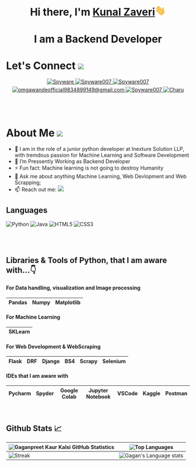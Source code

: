 <h1 align="center">Hi there, I'm <a target="_blank" href="https://github.com/kz2511">Kunal Zaveri</a><img src="https://github.com/ABSphreak/ABSphreak/blob/master/gifs/Hi.gif" width="30px"></h1></h1>
<h1 align="center">I am a Backend Developer</h1>

# Let's Connect <img src="https://raw.githubusercontent.com/ShahriarShafin/ShahriarShafin/main/Assets/handshake.gif" height="38px">

<div align="center">
 <a href="https://www.linkedin.com/in/kz2511/" target="_blank">
<img src=https://img.shields.io/badge/linkedin-%231E77B5.svg?&style=for-the-badge&logo=linkedin&logoColor=white alt=Spyware linkedin style="margin-bottom: 5px;" />
</a>
  
 <a href="https://github.com/kz2511" target="_blank">
<img src=https://img.shields.io/badge/GitHub-100000?style=for-the-badge&logo=github&logoColor=white alt=Spyware007 GitHub style="margin-bottom: 5px;" />
</a>
  
 <a href="https://twitter.com/KunalZaveri6?s=08" target="_blank">
<img src=https://img.shields.io/badge/twitter-%2300acee.svg?&style=for-the-badge&logo=twitter&logoColor=white alt=Spyware007 twitter style="margin-bottom: 5px;" />
</a>
<a href="mailto:kunalzaveri11@gmail.com" target="_blank">
<img src="https://img.shields.io/badge/Gmail-D14836?style=for-the-badge&logo=gmail&logoColor=white" alt=omgawandeofficial9834899149@gmail.com mail style="margin-bottom: 5px;" />
</a>

<a href="https://www.instagram.com/kunal_251199/" target="_blank">
<img src=https://img.shields.io/badge/Instagram-E4405F?style=for-the-badge&logo=instagram&logoColor=white alt=Spyware007 Instagram style="margin-bottom: 5px;" />
</a>

<a href="https://www.facebook.com/kunal.zaveri.54" target="_blank">
<img src=https://img.shields.io/badge/Facebook-1877F2?style=for-the-badge&logo=facebook&logoColor=white alt=Charu Facebook style="margin-bottom: 5px;" />
</a>

</div>

<br><br>
# About Me <img src="./img/about.gif" height="48px">

- 🔭 I am in the role of a junior python developer at Inexture Solution LLP, with tremdous passion for Machine Learning and Software Development 
- 🌱 I’m Pressently Working as Backend Developer 
- ⚡ Fun fact: Machine learning is not going to destroy Humanity
- 💬 Ask me about anything Machine Learning, Web Devlopment and Web Scrapping;
- 📫 Reach out me: <a href="mailto:kunalzaveri11@gmail.com">
      <img width="20px" src="Images/Gmail-Logo.wine.svg" />
  </a>

## Languages
<p> 
 <img alt="Python" src="https://img.shields.io/badge/python-%2314354C.svg?style=for-the-badge&logo=python&logoColor=white"/>
 <img alt="Java" src="https://img.shields.io/badge/java-%23ED8B00.svg?&style=for-the-badge&logo=java&logoColor=white" />
 <img alt="HTML5" src="https://img.shields.io/badge/html5-%23E34F26.svg?&style=for-the-badge&logo=html5&logoColor=white" />
 <img alt="CSS3" src="https://img.shields.io/badge/css3-%231572B6.svg?&style=for-the-badge&logo=css3&logoColor=white" />
</p>
<br><br>

## Libraries & Tools of Python, that I am aware with...👇

#### For Data handling, visualization and Image processing
| Pandas | Numpy |  Matplotlib |  
| :---: | :---: | :---: | 

#### For Machine Learning
|SKLearn |
| :---: |

#### For Web Development & WebScraping
| Flask | DRF|   Django|  BS4 |  Scrapy| Selenium
| :---: | :---: | :---: | :---: | :---:| :---: |

#### IDEs that I am aware with 
| Pycharm | Spyder | Google Colab | Jupyter Notebook | VSCode | Kaggle | Postman
| :---: | :---: | :---: | :---: | :---: | :---: | :---: |

&nbsp;
&nbsp;
&nbsp;

<h2>Github Stats 📈</h2>


| ![Gaganpreet Kaur Kalsi GitHub Statistics](https://github-readme-stats.vercel.app/api?username=kz2511&show_icons=true) | ![Top Languages](https://github-readme-stats.vercel.app/api/top-langs/?username=kz2511) |
| --- | --- |
| ![Streak](https://github-readme-streak-stats.herokuapp.com/?user=kz2511&light&hide_border=true&line_height=27&width=20) | ![Gagan's Language stats](https://github-readme-stats-eight-theta.vercel.app/api/top-langs/?username=kz2511&layout=compact&langs_count=8&hide_border=true) | 


<br>
<br>
